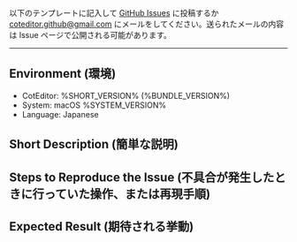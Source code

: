 
以下のテンプレートに記入して [GitHub Issues](https://github.com/coteditor/CotEditor/issues) に投稿するか <coteditor.github@gmail.com> にメールをしてください。送られたメールの内容は Issue ページで公開される可能があります。

-----------------------------------------------

## Environment (環境)

- CotEditor: %SHORT_VERSION% (%BUNDLE_VERSION%)
- System: macOS %SYSTEM_VERSION%
- Language: Japanese


## Short Description (簡単な説明)

<!-- ここに記入 -->


## Steps to Reproduce the Issue (不具合が発生したときに行っていた操作、または再現手順)

<!-- ここに記入 -->


## Expected Result (期待される挙動)

<!-- ここに記入 -->
